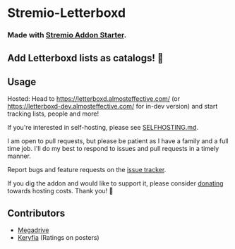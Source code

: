 # Stremio-Letterboxd

### Made with [Stremio Addon Starter](https://github.com/megadrive/stremio-addon-starter).

## Add Letterboxd lists as catalogs! 🎉

## Usage

Hosted: Head to https://letterboxd.almosteffective.com/ (or https://letterboxd-dev.almosteffective.com/ for in-dev version) and start tracking lists, people and more!

If you're interested in self-hosting, please see [SELFHOSTING.md](./SELFHOSTING.md).

I am open to pull requests, but please be patient as I have a family and a full time job. I'll do my best to respond to issues and pull requests in a timely manner.

Report bugs and feature requests on the [issue tracker](https://github.com/megadrive/stremio-letterboxd/issues).

If you dig the addon and would like to support it, please consider [donating](https://buymeacoffee.com/almosteffective) towards hosting costs. Thank you! 🎉

## Contributors

-   [Megadrive](https://github.com/megadrive)
-   [Keryfia](https://github.com/keryfia) (Ratings on posters)

